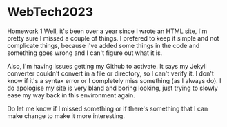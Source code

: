 # WebTech2023 
Homework 1
Well, it's been over a year since I wrote an HTML site, I'm pretty sure I missed a couple of things. I prefered to keep it simple and not complicate things, because I've added some things in the code and something goes wrong and I can't figure out what it is.

Also, I'm having issues getting my Github to activate. It says my Jekyll converter couldn't convert in a file or directory, so I can't verify it. I don't know if it's a syntax error or I completely miss something (as I always do). 
I do apologise my site is very bland and boring looking, just trying to slowly ease my way back in this environment again. 

Do let me know if I missed something or if there's something that I can make change to make it more interesting. 
